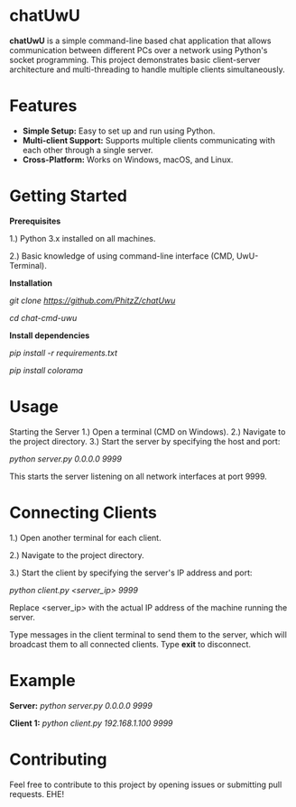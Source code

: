 # chatUwU
**chatUwU** is a simple command-line based chat application that allows communication between different PCs over a network using Python's socket programming.
This project demonstrates basic client-server architecture and multi-threading to handle multiple clients simultaneously.

# Features
- **Simple Setup:** Easy to set up and run using Python.
- **Multi-client Support:** Supports multiple clients communicating with each other through a single server.
- **Cross-Platform:** Works on Windows, macOS, and Linux.

# Getting Started
**Prerequisites**

1.) Python 3.x installed on all machines.

2.) Basic knowledge of using command-line interface (CMD, UwU-Terminal).

**Installation**

_git clone https://github.com/PhitzZ/chatUwu_

_cd chat-cmd-uwu_

**Install dependencies**

_pip install -r requirements.txt_

_pip install colorama_

# Usage
Starting the Server
1.) Open a terminal (CMD on Windows).
2.) Navigate to the project directory.
3.) Start the server by specifying the host and port:

_python server.py 0.0.0.0 9999_

This starts the server listening on all network interfaces at port 9999.

# Connecting Clients

1.) Open another terminal for each client.

2.) Navigate to the project directory.

3.) Start the client by specifying the server's IP address and port:

_python client.py <server_ip> 9999_

Replace <server_ip> with the actual IP address of the machine running the server.

Type messages in the client terminal to send them to the server, which will broadcast them to all connected clients. 
Type **exit** to disconnect.

# Example

**Server:**
_python server.py 0.0.0.0 9999_


**Client 1:**
_python client.py 192.168.1.100 9999_


# Contributing
Feel free to contribute to this project by opening issues or submitting pull requests.
EHE!
